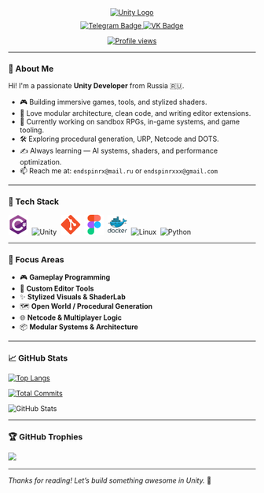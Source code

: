 <!-- no --- in the very beginning! -->

<div id="header" align="center">
  <a href="https://github.com/sahland?tab=repositories" target="_blank">
    <img src="https://cdn.jsdelivr.net/gh/devicons/devicon/icons/unity/unity-original.svg" width="120" alt="Unity Logo"/>
  </a>

  <div id="badges" style="margin-top: 10px;">
    <a href="https://t.me/SaHlands" target="_blank">
      <img src="https://img.shields.io/badge/Telegram-blue?style=for-the-badge&logo=telegram&logoColor=white" alt="Telegram Badge"/>
    </a>
    <a href="https://vk.com/sahland" target="_blank">
      <img src="https://img.shields.io/badge/VK-blue?style=for-the-badge&logo=vk&logoColor=white" alt="VK Badge"/>
    </a>
  </div>
</div>

<p align="center">
  <a href="https://github.com/sahland" target="_blank">
    <img src="https://komarev.com/ghpvc/?username=sahland&style=flat-square&color=blueviolet" alt="Profile views"/>
  </a>
</p>

___

### 👋 About Me

Hi! I'm a passionate **Unity Developer** from Russia 🇷🇺.

- 🎮 Building immersive games, tools, and stylized shaders.
- 🧠 Love modular architecture, clean code, and writing editor extensions.
- 🔧 Currently working on sandbox RPGs, in-game systems, and game tooling.
- 🛠 Exploring procedural generation, URP, Netcode and DOTS.
- ✍️ Always learning — AI systems, shaders, and performance optimization.
- 📫 Reach me at: `endspinrx@mail.ru` or `endspinrxxx@gmail.com`

___

### 🧰 Tech Stack

<p>
  <img src="https://github.com/devicons/devicon/blob/master/icons/csharp/csharp-original.svg" title="C#" alt="C#" width="40" height="40"/>&nbsp;
  <img src="https://cdn.jsdelivr.net/gh/devicons/devicon/icons/unity/unity-original.svg" title="Unity" alt="Unity" width="40" height="40"/>&nbsp;
  <img src="https://github.com/devicons/devicon/blob/master/icons/git/git-original.svg" title="Git" alt="Git" width="40" height="40"/>&nbsp;
  <img src="https://github.com/devicons/devicon/blob/master/icons/figma/figma-original.svg" title="Figma" alt="Figma" width="40" height="40"/>&nbsp;
  <img src="https://github.com/devicons/devicon/blob/master/icons/docker/docker-original-wordmark.svg" title="Docker" alt="Docker" width="40" height="40"/>&nbsp;
  <img src="https://cdn.jsdelivr.net/gh/devicons/devicon/icons/linux/linux-original.svg" title="Linux" alt="Linux" width="40" height="40"/>&nbsp;
  <img src="https://cdn.jsdelivr.net/gh/devicons/devicon/icons/python/python-original.svg" title="Python (for tools)" alt="Python" width="40" height="40"/>&nbsp;
</p>

---

### 🎯 Focus Areas

- 🎮 **Gameplay Programming**
- 🧰 **Custom Editor Tools**
- ✨ **Stylized Visuals & ShaderLab**
- 🗺 **Open World / Procedural Generation**
- 🌐 **Netcode & Multiplayer Logic**
- 📦 **Modular Systems & Architecture**

---

### 📈 GitHub Stats

[![Top Langs](https://github-readme-stats.vercel.app/api/top-langs/?username=sahland&layout=compact&theme=vision-friendly-dark)](https://github.com/anuraghazra/github-readme-stats)

[![Total Commits](https://github-readme-stats.vercel.app/api?username=sahland&show_icons=true&count_private=true&theme=vision-friendly-dark)](https://github.com/anuraghazra/github-readme-stats)

![GitHub Stats](https://github-profile-summary-cards.vercel.app/api/cards/profile-details?username=sahland&theme=github_dark)

---

### 🏆 GitHub Trophies

![](https://github-profile-trophy.vercel.app/?username=sahland&theme=darkhub&no-frame=false&no-bg=true&margin-w=4)

---

_Thanks for reading! Let’s build something awesome in Unity._ 🚀
